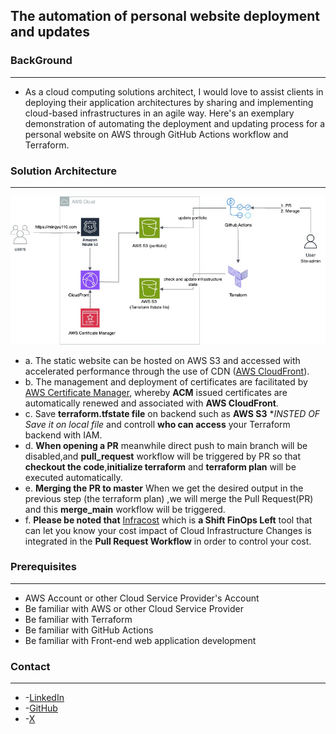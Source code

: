 ## The automation of personal website deployment and updates

### BackGround
___
- As a cloud computing solutions architect, I would love to assist clients in deploying their application architectures by sharing and implementing cloud-based infrastructures in an agile way. Here's an exemplary demonstration of automating the deployment and updating process for a personal website on AWS through GitHub Actions workflow and Terraform.

### Solution Architecture
___
![AWS Infrastructure Diagram](assets/Deployment.jpg)
- a. The static website can be hosted on AWS S3 and accessed with accelerated performance through the use of CDN ([AWS CloudFront](https://aws.amazon.com/cloudfront/)).
- b. The management and deployment of certificates are facilitated by [AWS Certificate Manager]( https://aws.amazon.com/certificate-manager/?nc1=h_ls), whereby **ACM** issued certificates are automatically renewed and associated with **AWS CloudFront**.
- c. Save **terraform.tfstate file** on backend such as **AWS S3** **INSTED OF Save it on local file* and controll **who can access** your Terraform backend with IAM.
- d. **When opening a PR** meanwhile direct push to main branch will be disabled,and **pull_request** workflow will be triggered by PR so that **checkout the code**,**initialize terraform** and **terraform plan** will be executed automatically.
- e. **Merging the PR to master** When we get the desired output in the previous step (the terraform plan) ,we will merge the Pull Request(PR) and this **merge_main** workflow will be triggered.
- f. **Please be noted that** [Infracost](https://dashboard.infracost.io/) which is **a Shift FinOps Left** tool that can let you know your cost impact of Cloud Infrastructure Changes is integrated in the **Pull Request Workflow** in order to control your cost.
### Prerequisites
___
- AWS Account or other Cloud Service Provider's Account
- Be familiar with AWS or other Cloud Service Provider
- Be familiar with Terraform
- Be familiar with GitHub Actions
- Be familiar with Front-end web application development

### Contact

---
- -[LinkedIn](https://www.linkedin.com/in/jack-liu-b73b7b2a8/)
- -[GitHub](https://github.com/mingyu110) 
- -[X](https://x.com/Jinxun_Liu)

